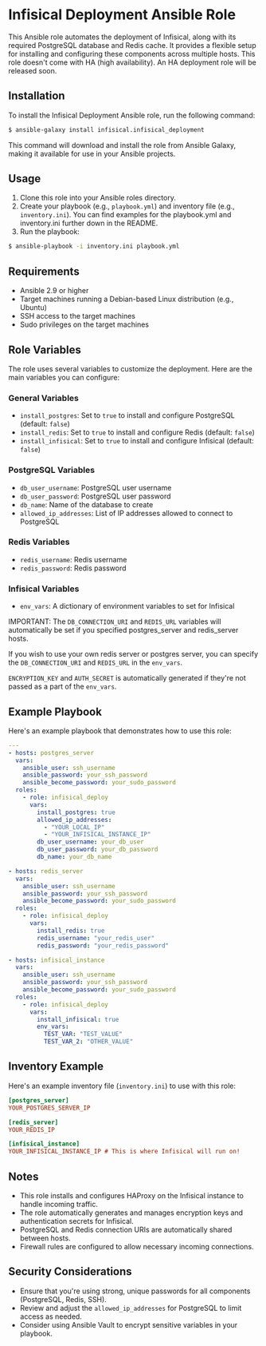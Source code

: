 # Infisical Deployment Ansible Role

This Ansible role automates the deployment of Infisical, along with its required PostgreSQL database and Redis cache. It provides a flexible setup for installing and configuring these components across multiple hosts. This role doesn't come with HA (high availability). An HA deployment role will be released soon.

## Installation
To install the Infisical Deployment Ansible role, run the following command:

```bash
$ ansible-galaxy install infisical.infisical_deployment
```
This command will download and install the role from Ansible Galaxy, making it available for use in your Ansible projects.


## Usage

1. Clone this role into your Ansible roles directory.
2. Create your playbook (e.g., `playbook.yml`) and inventory file (e.g., `inventory.ini`). You can find examples for the playbook.yml and inventory.ini further down in the README.
3. Run the playbook:

```bash
$ ansible-playbook -i inventory.ini playbook.yml
```


## Requirements

- Ansible 2.9 or higher
- Target machines running a Debian-based Linux distribution (e.g., Ubuntu)
- SSH access to the target machines
- Sudo privileges on the target machines

## Role Variables

The role uses several variables to customize the deployment. Here are the main variables you can configure:

### General Variables

- `install_postgres`: Set to `true` to install and configure PostgreSQL (default: `false`)
- `install_redis`: Set to `true` to install and configure Redis (default: `false`)
- `install_infisical`: Set to `true` to install and configure Infisical (default: `false`)

### PostgreSQL Variables

- `db_user_username`: PostgreSQL user username
- `db_user_password`: PostgreSQL user password
- `db_name`: Name of the database to create
- `allowed_ip_addresses`: List of IP addresses allowed to connect to PostgreSQL

### Redis Variables

- `redis_username`: Redis username
- `redis_password`: Redis password

### Infisical Variables

- `env_vars`: A dictionary of environment variables to set for Infisical

IMPORTANT: The `DB_CONNECTION_URI` and `REDIS_URL` variables will automatically be set if you specified postgres_server and redis_server hosts.

If you wish to use your own redis server or postgres server, you can specify the `DB_CONNECTION_URI` and `REDIS_URL` in the `env_vars`.

`ENCRYPTION_KEY` and `AUTH_SECRET` is automatically generated if they're not passed as a part of the `env_vars`.

## Example Playbook

Here's an example playbook that demonstrates how to use this role:

```yaml
---
- hosts: postgres_server
  vars:
    ansible_user: ssh_username
    ansible_password: your_ssh_password
    ansible_become_password: your_sudo_password
  roles:
    - role: infisical_deploy
      vars:
        install_postgres: true
        allowed_ip_addresses:
          - "YOUR_LOCAL_IP"
          - "YOUR_INFISICAL_INSTANCE_IP"
        db_user_username: your_db_user
        db_user_password: your_db_password
        db_name: your_db_name

- hosts: redis_server
  vars:
    ansible_user: ssh_username
    ansible_password: your_ssh_password
    ansible_become_password: your_sudo_password
  roles:
    - role: infisical_deploy
      vars:
        install_redis: true
        redis_username: "your_redis_user"
        redis_password: "your_redis_password"

- hosts: infisical_instance
  vars:
    ansible_user: ssh_username
    ansible_password: your_ssh_password
    ansible_become_password: your_sudo_password
  roles:
    - role: infisical_deploy
      vars:
        install_infisical: true
        env_vars:
          TEST_VAR: "TEST_VALUE"
          TEST_VAR_2: "OTHER_VALUE"
```

## Inventory Example

Here's an example inventory file (`inventory.ini`) to use with this role:

```ini
[postgres_server]
YOUR_POSTGRES_SERVER_IP

[redis_server]
YOUR_REDIS_IP

[infisical_instance]
YOUR_INFISICAL_INSTANCE_IP # This is where Infisical will run on!
```

## Notes

- This role installs and configures HAProxy on the Infisical instance to handle incoming traffic.
- The role automatically generates and manages encryption keys and authentication secrets for Infisical.
- PostgreSQL and Redis connection URIs are automatically shared between hosts.
- Firewall rules are configured to allow necessary incoming connections.

## Security Considerations

- Ensure that you're using strong, unique passwords for all components (PostgreSQL, Redis, SSH).
- Review and adjust the `allowed_ip_addresses` for PostgreSQL to limit access as needed.
- Consider using Ansible Vault to encrypt sensitive variables in your playbook.
